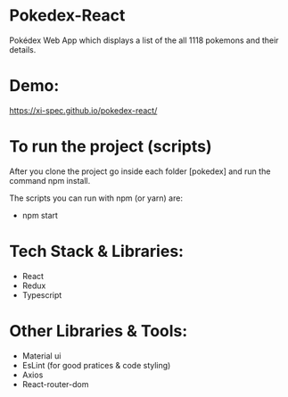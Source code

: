 # Pokedex-React

Pokédex Web App which displays a list of the all 1118 pokemons and their details.

# Demo:
https://xi-spec.github.io/pokedex-react/

# To run the project (scripts)

After you clone the project go inside each folder [pokedex] and run the command npm install.

The scripts you can run with npm (or yarn) are: 

- npm start

# Tech Stack & Libraries:

- React
- Redux
- Typescript

# Other Libraries & Tools:

- Material ui
- EsLint (for good pratices & code styling)
- Axios
- React-router-dom
